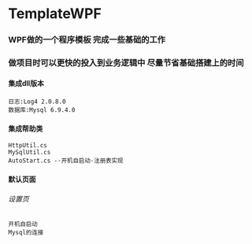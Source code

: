 # TemplateWPF
### WPF做的一个程序模板 完成一些基础的工作
### 做项目时可以更快的投入到业务逻辑中 尽量节省基础搭建上的时间

#### 集成dll版本
    日志:Log4 2.0.8.0
    数据库:Mysql 6.9.4.0

#### 集成帮助类
    HttpUtil.cs
    MySqlUtil.cs
    AutoStart.cs --开机自启动-注册表实现

#### 默认页面
###### 设置页
    开机自启动
    Mysql的连接
